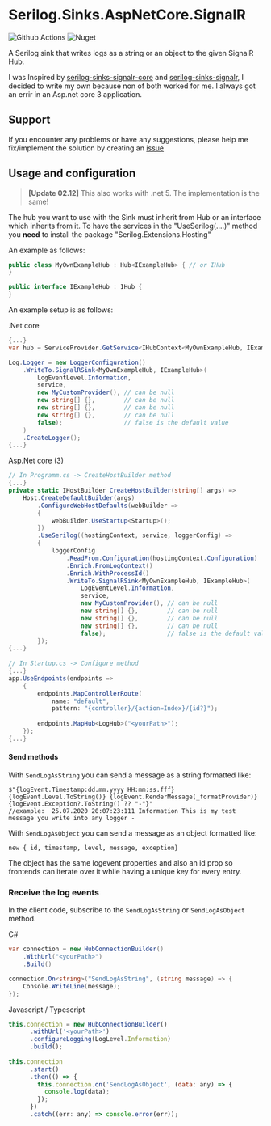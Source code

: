 # Serilog.Sinks.AspNetCore.SignalR

![Github Actions](https://github.com/lTimeless/Serilog.Sinks.AspNetCore.SignalR/workflows/Github%20Actions/badge.svg)
![Nuget](https://img.shields.io/nuget/v/Serilog.Sinks.AspNetCore.SignalR)

A Serilog sink that writes logs as a string or an object to the given SignalR Hub.

I was Inspired by [serilog-sinks-signalr-core](https://github.com/DrugoLebowski/serilog-sinks-signalr-core) and [serilog-sinks-signalr](https://github.com/serilog/serilog-sinks-signalr), I decided to write my own because non of both worked for me. I always got an errir in an Asp.net core 3 application.

## Support
If you encounter any problems or have any suggestions, please help me fix/implement the solution by creating an [issue](https://github.com/lTimeless/Serilog.Sinks.AspNetCore.SignalR/issues)

## Usage and configuration
> __[Update 02.12]__ This also works with .net 5. The implementation is the same!

The hub you want to use with the Sink must inherit from Hub<IHub> or an interface which inherits from it. 
To have the services in the "UseSerilog(....)" method you __need__ to install the package "Serilog.Extensions.Hosting"

An example as follows:

```csharp
public class MyOwnExampleHub : Hub<IExampleHub> { // or IHub
}
```

```csharp
public interface IExampleHub : IHub {
}
```

An example setup is as follows:

.Net core
```csharp 
{...}
var hub = ServiceProvider.GetService<IHubContext<MyOwnExampleHub, IExampleHub>>(); // or IHub

Log.Logger = new LoggerConfiguration()
    .WriteTo.SignalRSink<MyOwnExampleHub, IExampleHub>(
        LogEventLevel.Information,
        service,
        new MyCustomProvider(), // can be null
        new string[] {},        // can be null
        new string[] {},        // can be null
        new string[] {},        // can be null
        false);                 // false is the default value
    )
    .CreateLogger();
{...}

```

Asp.Net core (3)
```csharp
// In Programm.cs -> CreateHostBuilder method
{...}
private static IHostBuilder CreateHostBuilder(string[] args) =>
    Host.CreateDefaultBuilder(args)
        .ConfigureWebHostDefaults(webBuilder =>
        {
            webBuilder.UseStartup<Startup>();
        })
        .UseSerilog((hostingContext, service, loggerConfig) =>
        {
            loggerConfig
                .ReadFrom.Configuration(hostingContext.Configuration)
                .Enrich.FromLogContext()
                .Enrich.WithProcessId()
                .WriteTo.SignalRSink<MyOwnExampleHub, IExampleHub>(
                    LogEventLevel.Information,
                    service,
                    new MyCustomProvider(), // can be null
                    new string[] {},        // can be null
                    new string[] {},        // can be null
                    new string[] {},        // can be null
                    false);                 // false is the default value
        });
{...}
        
// In Startup.cs -> Configure method   
{...}   
app.UseEndpoints(endpoints =>
    {
        endpoints.MapControllerRoute(
            name: "default",
            pattern: "{controller}/{action=Index}/{id?}");
    
        endpoints.MapHub<LogHub>("<yourPath>");
    });
{...}

```
#### Send methods
With `SendLogAsString` you can send a message as a string formatted like:
```charp
$"{logEvent.Timestamp:dd.mm.yyyy HH:mm:ss.fff} {logEvent.Level.ToString()} {logEvent.RenderMessage(_formatProvider)} {logEvent.Exception?.ToString() ?? "-"}"
//example:  25.07.2020 20:07:23:111 Information This is my test message you write into any logger -
```
With `SendLogAsObject` you can send a message as an object formatted like:
```
new { id, timestamp, level, message, exception}
```
The object has the same logevent properties and also an id prop so frontends can iterate over it while having a unique key for every entry.


### Receive the log events

In the client code, subscribe to the `SendLogAsString` or `SendLogAsObject` method.

C#
```csharp
var connection = new HubConnectionBuilder()
    .WithUrl("<yourPath>")
    .Build()

connection.On<string>("SendLogAsString", (string message) => {
    Console.WriteLine(message);
});
```

Javascript / Typescript
```js 
this.connection = new HubConnectionBuilder()
      .withUrl('<yourPath>')
      .configureLogging(LogLevel.Information)
      .build();
      
this.connection
      .start()
      .then(() => {
        this.connection.on('SendLogAsObject', (data: any) => {
          console.log(data);
        });
      })
      .catch((err: any) => console.error(err));
```
